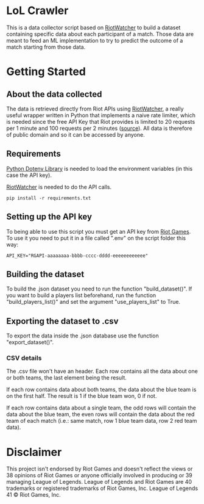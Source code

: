 # LoL Crawler
This is a data collector script based on [RiotWatcher](https://github.com/pseudonym117/Riot-Watcher) to build a dataset containing specific data about each participant of a match. Those data are meant to feed an ML implementation to try to predict the outcome of a match starting from those data.

# Getting Started
## About the data collected
The data is retrieved directly from Riot APIs using [RiotWatcher](https://github.com/pseudonym117/Riot-Watcher), a really useful wrapper written in Python that implements a naive rate limiter, which is needed since the free API Key that Riot provides is limited to 20 requests per 1 minute and 100 requests per 2 minutes ([source](https://developer.riotgames.com/docs/portal)). All data is therefore of public domain and so it can be accessed by anyone.

## Requirements
[Python Dotenv Library](https://pypi.org/project/python-dotenv) is needed to load the environment variables (in this case the API key).

[RiotWatcher](https://github.com/pseudonym117/Riot-Watcher) is needed to do the API calls.
```
pip install -r requirements.txt
```

## Setting up the API key
To being able to use this script you must get an API key from [Riot Games](https://developer.riotgames.com/). To use it you need to put it in a file called ".env" on the script folder this way:
```
API_KEY="RGAPI-aaaaaaaa-bbbb-cccc-dddd-eeeeeeeeeeee"
```


## Building the dataset
To build the .json dataset you need to run the function "build_dataset()". If you want to build a players list beforehand, run the function "build_players_list()" and set the argument "use_players_list" to True.


## Exporting the dataset to .csv
To export the data inside the .json database use the function "export_dataset()".

### CSV details
The .csv file won't have an header. Each row contains all the data about one or both teams, the last element being the result. 

If each row contains data about both teams, the data about the blue team is on the first half. The result is 1 if the blue team won, 0 if not.

If each row contains data about a single team, the odd rows will contain  the data about the blue team, the even rows will contain the data about the red team of each match (i.e.: same match, row 1 blue team data, row 2 red team data).

# Disclaimer
This project isn't endorsed by Riot Games and doesn't reflect the views or 38 opinions of Riot Games or anyone officially involved in producing or 39 managing League of Legends. League of Legends and Riot Games are 40 trademarks or registered trademarks of Riot Games, Inc. League of Legends 41 © Riot Games, Inc.
